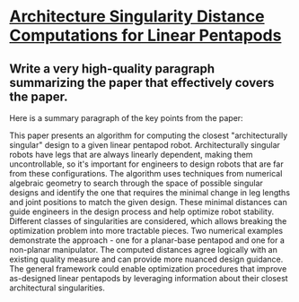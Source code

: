 # [Architecture Singularity Distance Computations for Linear Pentapods](https://arxiv.org/abs/2312.09160)

## Write a very high-quality paragraph summarizing the paper that effectively covers the paper.

 Here is a summary paragraph of the key points from the paper:

This paper presents an algorithm for computing the closest "architecturally singular" design to a given linear pentapod robot. Architecturally singular robots have legs that are always linearly dependent, making them uncontrollable, so it's important for engineers to design robots that are far from these configurations. The algorithm uses techniques from numerical algebraic geometry to search through the space of possible singular designs and identify the one that requires the minimal change in leg lengths and joint positions to match the given design. These minimal distances can guide engineers in the design process and help optimize robot stability. Different classes of singularities are considered, which allows breaking the optimization problem into more tractable pieces. Two numerical examples demonstrate the approach - one for a planar-base pentapod and one for a non-planar manipulator. The computed distances agree logically with an existing quality measure and can provide more nuanced design guidance. The general framework could enable optimization procedures that improve as-designed linear pentapods by leveraging information about their closest architectural singularities.

